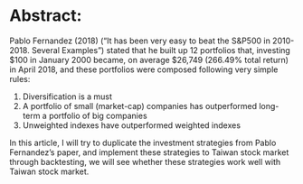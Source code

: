 # Abstract:
Pablo Fernandez (2018) (“It has been very easy to beat the S&P500 in 2010-2018. Several Examples”)
stated that he built up 12 portfolios that, investing $100 in January 2000 became, on average $26,749
(266.49% total return) in April 2018, and these portfolios were composed following very simple rules:
1. Diversification is a must
2. A portfolio of small (market-cap) companies has outperformed long-term a portfolio of big
companies
3. Unweighted indexes have outperformed weighted indexes

In this article, I will try to duplicate the investment strategies from Pablo Fernandez’s paper, and
implement these strategies to Taiwan stock market through backtesting, we will see whether these
strategies work well with Taiwan stock market.